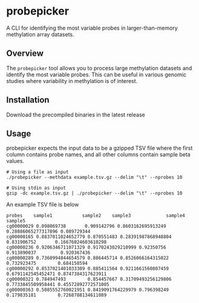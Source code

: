 
# probepicker

A CLI for identifying the most variable probes in larger-than-memory methylation array datasets.

## Overview

The `probepicker` tool allows you to process large methylation datasets and identify the most variable probes. This can be useful in various genomic studies where variability in methylation is of interest.

## Installation

Download the precompiled binaries in the latest release

## Usage

probepicker expects the input data to be a gzipped TSV file where the first column contains probe names, and all other columns contain sample beta values.

```
# Using a file as input
./probepicker --methdata example.tsv.gz --delim "\t" --nprobes 10

# Using stdin as input
gzip -dc example.tsv.gz | ./probepicker --delim "\t" --nprobes 10
```


An example TSV file is below
```
probes    sample1           sample2    sample3             sample4             sample5
cg00000029 0.098069738       0.909142796 0.8603162695913249 0.28886065277317896 0.089729344
cg00000165 0.8837011024652779 0.870551483 0.28391987868948804 0.831906752       0.16676024603610298
cg00000236 0.9206346711071329 0.9170243029210999 0.92350756 0.913890037         0.920367436
cg00000289 0.7360994844654579 0.886445714 0.8526066164315022 0.732923475        0.684158594
cg00000292 0.8537021401033309 0.885411564 0.9211661560807459 0.6791142545452471 0.8747384317623911
cg00000321 0.784947493        0.854457667 0.31709493256129806 0.7733845509958441 0.45572892772571005
cg00000363 0.5085552760021951 0.8419091764229979 0.796398249 0.179835181        0.7268788134611089

```